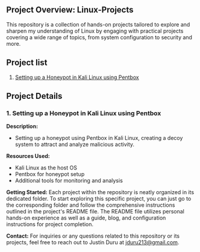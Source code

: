 ## Project Overview: Linux-Projects

This repository is a collection of hands-on projects tailored to explore and sharpen my understanding of Linux by engaging with practical projects covering a wide range of topics, from system configuration to security and more.

## Project list

1. [Setting up a Honeypot in Kali Linux using Pentbox](https://github.com/jduru213/Linux-Projects-/blob/50508f9021b3cb05d73bcded2693c2b0532c751e/01_Setting_a_Honeypot_in_Kali_Linux_Using_PentBox.md)
  
## Project Details

### 1. Setting up a Honeypot in Kali Linux using Pentbox

**Description:**
- Setting up a honeypot using Pentbox in Kali Linux, creating a decoy system to attract and analyze malicious activity.

**Resources Used:**
- Kali Linux as the host OS
- Pentbox for honeypot setup
- Additional tools for monitoring and analysis

**Getting Started:**
Each project within the repository is neatly organized in its dedicated folder. To start exploring this specific project, you can just go to the corresponding folder and follow the comprehensive instructions outlined in the project's README file. The README file utilizes personal hands-on experience as well as a guide, blog, and configuration instructions for project completion.

**Contact:**
For inquiries or any questions related to this repository or its projects, feel free to reach out to Justin Duru at jduru213@gmail.com.
